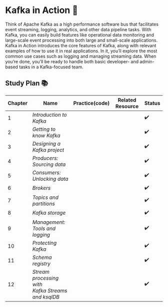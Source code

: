 # Kafka in Action :link:
Think of Apache Kafka as a high performance software bus that facilitates event streaming, logging, analytics, and other data pipeline tasks. With Kafka, you can easily build features like operational data monitoring and large-scale event processing into both large and small-scale applications.
Kafka in Action introduces the core features of Kafka, along with relevant examples of how to use it in real applications. In it, you’ll explore the most common use cases such as logging and managing streaming data. When you’re done, you’ll be ready to handle both basic developer- and admin-based tasks in a Kafka-focused team.

## Study Plan 📚
|Chapter|Name|Practice(code)|Related Resource|Status|
|-------|----|--------------|----------------|------|
|1|_Introduction to Kafka_|||:heavy_check_mark:|
|2|_Getting to know Kafka_|||:heavy_check_mark:|
|3|_Designing a Kafka project_|||:heavy_check_mark:|
|4|_Producers: Sourcing data_|||:heavy_check_mark:|
|5|_Consumers: Unlocking data_|||:heavy_check_mark:|
|6|_Brokers_|||:heavy_check_mark:|
|7|_Topics and partitions_|||:heavy_check_mark:|
|8|_Kafka storage_|||:heavy_check_mark:|
|9|_Management: </br> Tools and logging_|||:heavy_check_mark:|
|10|_Protecting Kafka_|||:heavy_check_mark:|
|11|_Schema registry_|||:heavy_check_mark:|
|12|_Stream processing with </br> Kafka Streams and ksqlDB_|||:heavy_check_mark:|



